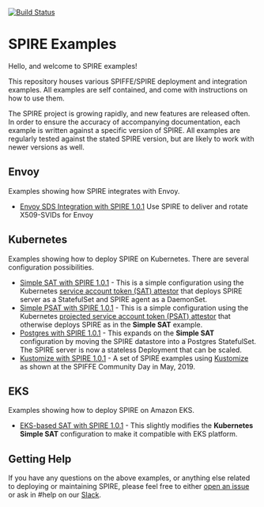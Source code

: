 [![Build Status](https://github.com/spiffe/spire-examples/actions/workflows/pr_build.yaml/badge.svg)](https://github.com/spiffe/spire-examples/actions/workflows/pr_build.yaml)

# SPIRE Examples

Hello, and welcome to SPIRE examples!

This repository houses various SPIFFE/SPIRE deployment and integration examples. All examples are self contained, and come with instructions on how to use them.

The SPIRE project is growing rapidly, and new features are released often. In order to ensure the accuracy of accompanying documentation, each example is written against a specific version of SPIRE. All examples are regularly tested against the stated SPIRE version, but are likely to work with newer versions as well.

## Envoy

Examples showing how SPIRE integrates with Envoy.

* [Envoy SDS Integration with SPIRE 1.0.1](examples/envoy) Use SPIRE to deliver and rotate X509-SVIDs for Envoy

## Kubernetes

Examples showing how to deploy SPIRE on Kubernetes. There are several configuration possibilities.

+ [Simple SAT with SPIRE 1.0.1](examples/k8s/simple_sat) - This is a simple configuration using the Kubernetes
  [service account token (SAT) attestor](https://github.com/spiffe/spire/blob/v1.0.1/doc/plugin_server_nodeattestor_k8s_sat.md)
  that deploys SPIRE server as a StatefulSet and SPIRE agent as a DaemonSet.
+ [Simple PSAT with SPIRE 1.0.1](examples/k8s/simple_psat) - This is a simple configuration using the
  Kubernetes
  [projected service account token (PSAT) attestor](https://github.com/spiffe/spire/blob/v1.0.1/doc/plugin_server_nodeattestor_k8s_psat.md)
  that otherwise deploys SPIRE as in the **Simple SAT** example.
+ [Postgres with SPIRE 1.0.1](examples/k8s/postgres) - This expands on the **Simple SAT** configuration by
  moving the SPIRE datastore into a Postgres StatefulSet. The SPIRE server is
  now a stateless Deployment that can be scaled.
+ [Kustomize with SPIRE 1.0.1](examples/k8s/k7e) - A set of SPIRE examples using [Kustomize](https://kustomize.io/)
  as shown at the SPIFFE Community Day in May, 2019.

## EKS

Examples showing how to deploy SPIRE on Amazon EKS.

+ [EKS-based SAT with SPIRE 1.0.1](examples/k8s/eks_sat) - This slightly modifies the **Kubernetes Simple SAT** configuration to
  make it compatible with EKS platform.

## Getting Help

If you have any questions on the above examples, or anything else related to deploying or maintaining SPIRE, please feel free to either [open an issue](https://github.com/spiffe/spire-examples/issues/new) or ask in #help on our [Slack](https://slack.spiffe.io/).
